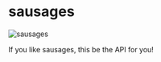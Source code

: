 # sausages

![sausages](https://media.giphy.com/media/3o7rbRW09ZmTRPeUtW/giphy.gif)

If you like sausages, this be the API for you!
